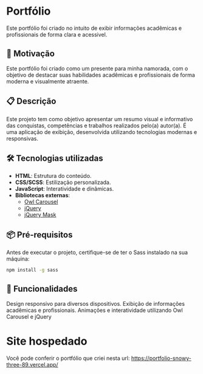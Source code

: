 # Portfólio

Este portfólio foi criado no intuito de exibir informações acadêmicas e profissionais de forma clara e acessivel.

## 💖 Motivação
Este portfólio foi criado como um presente para minha namorada, com o objetivo de destacar suas habilidades acadêmicas e profissionais de forma moderna e visualmente atraente.

## 📋 Descrição
Este projeto tem como objetivo apresentar um resumo visual e informativo das conquistas, competências e trabalhos realizados pelo(a) autor(a). É uma aplicação de exibição, desenvolvida utilizando tecnologias modernas e responsivas.

## 🛠️ Tecnologias utilizadas
- **HTML**: Estrutura do conteúdo.
- **CSS/SCSS**: Estilização personalizada.
- **JavaScript**: Interatividade e dinâmicas.
- **Bibliotecas externas**:
  - [Owl Carousel](https://owlcarousel2.github.io/OwlCarousel2/)
  - [jQuery](https://jquery.com/)
  - [jQuery Mask](https://igorescobar.github.io/jQuery-Mask-Plugin/)

## 📦 Pré-requisitos
Antes de executar o projeto, certifique-se de ter o Sass instalado na sua máquina:

```bash
npm install -g sass
```

## 🌟 Funcionalidades
Design responsivo para diversos dispositivos.
Exibição de informações acadêmicas e profissionais.
Animações e interatividade utilizando Owl Carousel e jQuery

# Site hospedado

Você pode conferir o portfólio que criei nesta url: https://portfolio-snowy-three-89.vercel.app/
